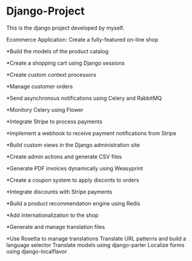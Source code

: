 # Django-Project
This is the django project developed by myself.

Ecommerce Application: Create a fully-featured on-line shop

*Build the models of the product catalog

*Create a shopping cart using Django sessions

*Create custom context processors

*Manage customer orders

*Send asynchronous notifications using Celery and RabbitMQ

*Monitory Celery using Flower

*Integrate Stripe to process payments

*Implement a webhook to receive payment notifications from Stripe

*Build custom views in the Django administration site

*Create admin actions and generate CSV files

*Generate PDF invoices dynamically using Weasyprint

*Create a coupon system to apply disconts to orders

*Integrate discounts with Stripe payments

*Build a product recommendation engine using Redis

*Add internationalization to the shop

*Generate and manage translation files

*Use Rosetta to manage translations
Translate URL patterns and build a language selector
Translate models using django-parler
Localize forms using django-localflavor
